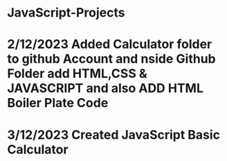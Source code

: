 # JavaScript-Projects

# 2/12/2023 Added Calculator folder to github Account and nside Github Folder add HTML,CSS & JAVASCRIPT and also ADD HTML Boiler Plate Code

# 3/12/2023 Created JavaScript Basic Calculator
